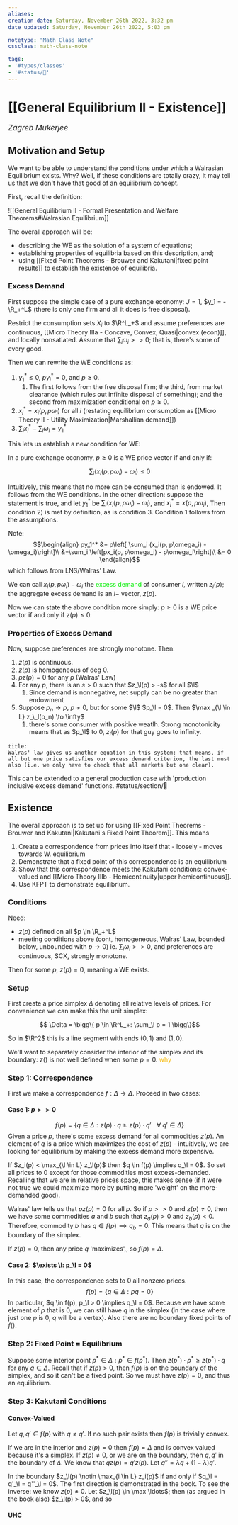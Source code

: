 ```yaml
---
aliases:
creation date: Saturday, November 26th 2022, 3:32 pm
date updated: Saturday, November 26th 2022, 5:03 pm

notetype: "Math Class Note"
cssclass: math-class-note

tags: 
- '#types/classes'
- '#status/🚧'
---
```


# [[General Equilibrium II - Existence]]
<span style = "font-size:120%"><i >Zagreb Mukerjee </i></span>


## Motivation and Setup

We want to be able to understand the conditions under which a Walrasian Equilibrium exists. Why? Well, if these conditions are totally crazy, it may tell us that we  don't have that good of an equilibrium concept. 

First, recall the definition: 

![[General Equilibrium II - Formal Presentation and Welfare Theorems#Walrasian Equilibrium]]

The overall approach will be:
- describing the WE as the solution of a system of equations;
- establishing properties of equilibria based on this description, and;
- using [[Fixed Point Theorems - Brouwer and Kakutani|fixed point results]] to establish the existence of equilibria. 

### Excess Demand

First suppose the simple case of a pure exchange economy: $J = 1$, $y_1 = -\R_+^L$ (there is only one firm and all it does is free disposal).

Restrict the consumption sets $X_i$ to $\R^L_+$ and assume preferences are continuous, [[Micro Theory IIIa - Concave, Convex, Quasi|convex (econ)]], and locally nonsatiated. Assume that $\sum_i \omega_i >>0$; that is, there's some of every good. 

Then we can rewrite the WE conditions as: 
1) $y_1^* \leq 0$, $p y_i^* = 0$, and $p \geq 0$. 
	1) The first follows from the free disposal firm; the third, from market clearance (which rules out infinite disposal of something); and the second from maximization conditional on $p \geq 0$. 
2) $x_i^* = x_i(p, p\omega_i)$ for all $i$ (restating equilibrium consumption as [[Micro Theory II - Utility Maximization|Marshallian demand]])
3) $\sum_i x_i^* - \sum_i \omega_i = y_1^*$

This lets us establish a new condition for WE:

In a pure exchange economy, $p \geq 0$ is a WE price vector if and only if: 

$$ \sum_i (x_i(p, p\omega_i) - \omega_i) \leq 0$$

Intuitively, this means that no more can be consumed than is endowed. It follows from the WE conditions. In the other direction: suppose the statement is true, and let $y_1^*$ be $\sum_i (x_i(p, p\omega_i) - \omega_i)$, and $x_i^* = x(p, p\omega_i)$, Then condition 2) is met by definition, as is condition 3. Condition 1 follows from the assumptions. 

Note:
$$\begin{align}
py_1^* &= p\left[ \sum_i (x_i(p, p\omega_i) - \omega_i)\right]\\
&=\sum_i \left[px_i(p, p\omega_i) - p\omega_i\right]\\
&= 0
\end{align}$$
which follows from LNS/Walras' Law. 


We can call $x_i(p, p\omega_i) - \omega_i$ the <font color=gree>excess demand</font> of consumer $i$, written $z_i(p)$; the aggregate excess demand is an $l-$ vector, $z(p)$.

Now we can state the above condition more simply: $p \geq 0$ is a WE price vector if and only if $z(p) \leq 0$. 

### Properties of Excess Demand

Now, suppose preferences are strongly monotone. Then: 
1) $z(p)$ is continuous. 
2) $z(p)$ is homogeneous of deg 0. 
3) $pz(p) = 0$ for any $p$ (Walras' Law)
4) For any $p$, there is an $s > 0$ such that $z_\l(p) > -s$ for all $\l$ 
	1) Since demand is nonnegative, net supply can be no greater than endowment
5) Suppose $p_n \to p$, $p \neq 0$, but for some $\l$ $p_\l = 0$. Then $\max _{\l \in L} z_\_l(p_n) \to \infty$
	1) there's some consumer with positive weatlh. Strong monotonicity means that as $p_\l$ to $0$, $z_l(p)$ for that guy goes to infinity.


```ad-note
title:
Walras' law gives us another equation in this system: that means, if all but one price satisfies our excess demand criterion, the last must also (i.e. we only have to check that all markets but one clear). 

```

This can be extended to a general production case with 'production inclusive excess demand' functions. #status/section/🚧 

## Existence 

The overall approach is to set up for using [[Fixed Point Theorems - Brouwer and Kakutani|Kakutani's Fixed Point Theorem]]. This means
1) Create a correspondence from prices into itself that - loosely - moves towards W. equilibrium
2) Demonstrate that a fixed point of this correspondence is an equilibrium
3) Show that this correspondence meets the Kakutani conditions: convex-valued and [[Micro Theory IIIb - Hemicontinuity|upper hemicontinuous]]. 
4) Use KFPT to demonstrate equilibrium. 

### Conditions

Need:
- $z(p)$ defined on all $p \in \R_+^L$
- meeting conditions above (cont, homogeneous, Walras' Law, bounded below, unbounded with $p \to 0$)
ie. $\sum_i \omega_i >> 0$, and preferences are continuous, SCX, strongly monotone.

Then for some $p$, $z(p) = 0$, meaning a WE exists.

### Setup

First create a price simplex $\Delta$ denoting all relative levels of prices. For convenience we can make this the unit simplex: 

$$ \Delta = \bigg\{ p \in \R^L_+: \sum_\l p = 1 \bigg\}$$

So in $\R^2$ this is a line segment with ends $(0,1)$ and $(1,0)$. 

We'll want to separately consider the interior of the simplex and its boundary: $z()$ is not well defined when some $p = 0$. <font color=#F7B801>why</font>

### Step 1: Correspondence 

First we make a correspondence $f:\Delta \to \Delta$. Proceed in two cases: 

#### Case 1: $p >> 0$
$$ f(p) = \{ q \in \Delta: z(p) \cdot q \geq z(p) \cdot q' \hspace{10pt} \forall \; q' \in \Delta \}$$
Given a price $p$, there's some excess demand for all commodities $z(p)$. An element of $q$ is a price which maximizes the cost of $z(p)$ - intuitively, we are looking for equilibrium by making the excess demand more expensive. 

If $z_i(p) < \max_{\l \in L} z_\l(p)$ then $q \in f(p) \implies q_\l = 0$. So set all prices to $0$ except for those commodities most excess-demanded. Recalling that we are in relative prices space, this makes sense (if it were not true we could maximize more by putting more 'weight' on the more-demanded good). 

Walras' law tells us that $pz(p) = 0$ for all $p$. So if $p >>0$ and $z(p) \neq 0$, then we have some commodities $a$ and $b$ such that $z_a(p) > 0$ and $z_b(p) < 0$. Therefore, commodity $b$ has $q \in f(p) \implies q_b = 0$. This means that $q$ is on the boundary of the simplex. 

If $z(p) = 0$, then any price $q$ 'maximizes',, so $f(p) = \Delta$. 

#### Case 2: $\exists \l: p_\l = 0$
In this case, the correspondence sets to $0$ all nonzero prices. 
$$f(p) = \{ q \in \Delta: pq = 0\}$$
In particular, $q \in f(p), p_\l > 0 \implies q_\l = 0$. Because we have some element of $p$ that is $0$, we can still have $q$ in the simplex (in the case where just one $p$ is $0$, $q$ will be a vertex). Also there are no boundary fixed points of $f()$. 


### Step 2: Fixed Point = Equilibrium

Suppose some interior point $p^* \in \Delta: p^* \in f(p^*)$. Then $z(p^*)\cdot p^* \geq z(p^* )\cdot q$ for any $q \in \Delta$. Recall that if $z(p) > 0$, then $f(p)$ is on the boundary of the simplex, and so it can't be a fixed point. So we must have $z(p) = 0$, and thus an equilibrium. 


### Step 3: Kakutani Conditions

#### Convex-Valued
Let $q, q' \in f(p)$ with $q \neq q'$. If no such pair exists then $f(p)$ is trivially convex.

If we are in the interior and $z(p) = 0$ then $f(p) = \Delta$ and is convex valued because it's a simplex. 
If $z(p) \neq 0$, or we are on the boundary, then $q, q'$ in the boundary of $\Delta$. 
We know that $q z(p) = q' z(p)$. Let $q'' = \lambda q + (1-\lambda)q'$. 

In the boundary $z_\l(p) \notin \max_{i \in L} z_i(p)$ if and only if $q_\l = q'_\l = q''_\l = 0$. The first direction is demonstrated in the book. To see the inverse: we know $z(p) \neq 0$. Let $z_\l(p) \in \max \ldots$; then (as argued in the book also) $z_\l(p) > 0$, and so 

#### UHC
